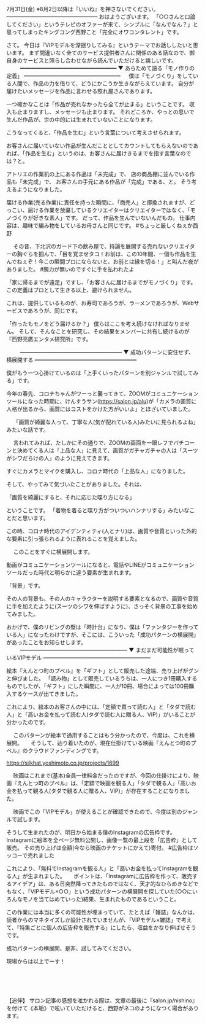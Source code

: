 7月31日(金) ※8月2日以降は『いいね』を押さないでください。
━━━━━━━━━━━━━━━━━
おはようございます。
「○○さんと口論してください」というテレビのオファーが来て、シンプルに「なんでなん？」と思ってしまったキングコング西野こと「完全にオワコンタレント」です。
　　

さて。
今日は『VIPモデルを深掘りしてみる』というテーマでお話ししたいと思います。
まず間違いなく全てのサービス提供者さんに関係のある話なので、御自身のサービスと照らし合わせながら読んでいただけると嬉しいです。
　
　
━━━━━━━━━━━━━━━━━━
▼ あらためて語る「モノ作りの定義」
━━━━━━━━━━━━━━━━━━
　
僕は「モノづくり」をしている人間で、作品の力を借りて、どうにかこうか生きながらえています。
自分が届けたいメッセージを作品に言わせる照れ屋さんであります。

一つ確かなことは「作品が売れなかったら全てが止まる」ということです。
収入も止まりますし、メッセージも止まります。
それどころか、やっとの思いで生んだ作品が、世の中的には生まれていないことになります。

こうなってくると、「作品を生む」という言葉について考えさせられます。

お客さんに届いていない作品が生んだこととしてカウントしてもらえないのであれば、「作品を生む」というのは、お客さんに届けきるまでを指す言葉なのでは？と。

アトリエの作業机の上にある作品は「未完成」で、
店の商品棚に並んでいる作品も「未完成」で、
お客さんの手元にある作品が「完成」である、と。
そう考えるようになりました。

届ける作業(売る作業)に責任を持った瞬間に、「商売人」と揶揄されますが、どっこい、届ける作業を放棄しているクリエイターはクリエイターではなく、「モノづくりが好きな素人」です。
だって、作品を生んでいないんだもの。
仕事内容は、趣味で編み物をしているお母さんと同じです。
#ちょっと厳しくねぇか西野

　
その昔、下北沢のガード下の飲み屋で、持論を展開する売れないクリエイターの胸ぐらを掴んで、「目を覚ませタコ！お前は、この10年間、一個も作品を生んでねぇぞ！今この瞬間プロにならないと、お前とは縁を切る！」と叫んだ夜がありました。
#腕力が無いのですぐに手を払われたよ

「家に帰るまでが遠足」ですし、「お客さんに届けるまでがモノづくり」です。
この定義はプロとして生きる以上、避けられません。

これは、提供しているものが、お寿司であろうが、ラーメンであろうが、Webサービスであろうが、同じです。

「作ったもモノをどう届けるか？」
僕らはここを考え続けなければなりません。
そして、そんなことを研究し、その結果をメンバーに共有し続けるのが『西野亮廣エンタメ研究所』です。

　
　
━━━━━━━━━━━━━━━━━━━
▼ 成功パターンに安住せず、横展開する
━━━━━━━━━━━━━━━━━━━

僕がもう一つ心掛けているのは「上手くいったパターンを別ジャンルで試してみる」です。

今年の春先、コロナちゃんがワーっと襲ってきて、ZOOMがコミュニケーションツールになった時期に、けんすうサン(https://salon.jp/alu)が「カメラの画質に人格が出るから、画質にはコストをかけた方がいいよ」とほざいていました。

　
「画質が綺麗な人って、丁寧な人(気が配れている人)みたいに見られるよね」みたいな話です。

　
言われてみれば、たしかにその通りで、ZOOMの画面を一眼レフでバチコーンと決めてくる人は「上品な人」に見えて、画質がガチャガチャの人は「スーツがシワだらけの人」のように見えてきます。

すぐにカメラとマイクを購入し、コロナ時代の「上品な人」になりました。

そして、やってみて気づいたことがありました。それは、

「画質を綺麗にすると、それに応じた喋り方になる」

ということです。
「着物を着ると喋り方がついついハンナリする」みたいなことだと思います。

この時、コロナ時代のアイデンティティ(人とナリ)は、画質や音質といった外的な要素に引っ張られるように表れることを覚えました。

　
このことをすぐに横展開します。

動画がコミュニケーションツールになると、電話やLINEがコミュニケーションツールだった時代と明らかに違う要素が生まれます。

「背景」です。

その人の背景も、その人のキャラクターを説明する要素となるので、画質や音質に手を加えたように(スーツのシワを伸ばすように)、さっそく背景の工事を始めてみました。

おかげで、僕のリビングの壁は「時計台」になり、僕は「ファンタジーを作っている人」になったわけですが、そこには、こういった「成功パターンの横展開」があったことをお知らせします。
　
　
━━━━━━━━━━━━━━━━━━━━
▼ まだまだ可能性が眠っているVIPモデル
━━━━━━━━━━━━━━━━━━━━

絵本『えんとつ町のプペル』を「ギフト」として販売した途端、売り上げがグンと伸びました。
「読み物」として販売しているうちは、一人につき1冊購入するものでしたが、「ギフト」にした瞬間に、一人が10冊、場合によっては100冊購入するケースが出てきました。

これにより、絵本のお客さんの中には、「定額で買って読む人」と「タダで読む人」と「高いお金を払って読む人(タダで読む人に贈る人、VIP)」がいることが分かったのです。

　
このパターンが絵本で通用することはもう分かったので、今度は、これを横展開。
　
そうして、辿り着いたのが、現在仕掛けている映画『えんとつ町のプペル』のクラウドファンディングです。

https://silkhat.yoshimoto.co.jp/projects/1699

　
映画はこれまで(基本)全員一律料金だったのですが、今回の仕掛けにより、映画『えんとつ町のプペル』は、「定額で映画を観る人」「タダで観る人」「高いお金を払って観る人(タダで観る人に贈る人、VIP)」が存在することになりました。

　
映画でこの「VIPモデル」が使えることが確認できたので、今度は別のジャンルで試します。

そうして生まれたのが、明日から始まる僕のInstagramの広告枠です。
Instagramに絵本を全ページ無料公開し、画像一覧の最上段を「広告枠」として販売。
その売り上げは全額(今なら映画のチケットにかえて)寄付。
#広告枠はソッコーで売れました

これにより、「無料でInstagramを観る人」と「高いお金を払ってInstagramを観る人」が生まれました。
　
ポイントは、「Instagramに広告枠を作って、販売するアイデア」は、ある日突然降ってきたものではなく、天才的なひらめきなどでもなく、「VIPモデル×○○」という成功パターンの横展開を探していた(○○にいろんなモノを当てはめていった)結果、生まれたものであるということ。

この作業には本当に多くの可能性が埋まっていて、たとえば「雑誌」なんかは、読者からのマネタイズしか設計されていませんが、「VIPモデル×雑誌」で考えて、「特集ごとに個人の広告枠を販売する」にしたら、収益をかなり伸ばせそうです。

成功パターンの横展開、是非、試してみてください。

現場からは以上でーす！

　

　

【追伸】
サロン記事の感想を呟かれる際は、文章の最後に『salon.jp/nishino』を付けて《本垢》で呟いていただけると、西野がネコのようになつく場合があります。
